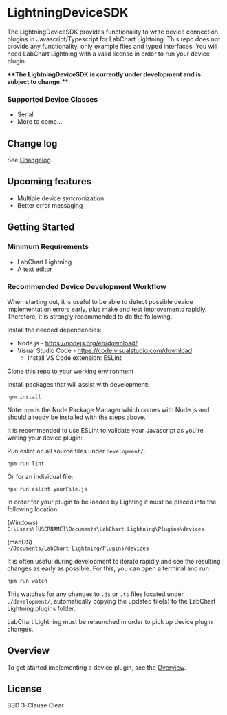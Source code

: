 # LightningDeviceSDK

The LightningDeviceSDK provides functionality to write device connection plugins in Javascript/Typescript for LabChart Lightning. This repo does not provide any functionality, only example files and typed interfaces. You will need LabChart Lightning with a valid license in order to run your device plugin.

**\*\*The LightningDeviceSDK is currently under development and is subject to change.\*\***

### Supported Device Classes

-  Serial
-  More to come...

## Change log

See [Changelog](CHANGELOG.md).

## Upcoming features

-  Multiple device syncronization
-  Better error messaging

## Getting Started

### Minimum Requirements

-  LabChart Lightning
-  A text editor

### Recommended Device Development Workflow

When starting out, it is useful to be able to detect possible device implementation errors early, plus make and test improvements rapidly. Therefore, it is strongly recommended to do the following.

Install the needed dependencies:

-  Node.js - https://nodejs.org/en/download/
-  Visual Studio Code - https://code.visualstudio.com/download
   -  Install VS Code extension: ESLint

Clone this repo to your working environment

Install packages that will assist with development:

```
npm install
```

Note: `npm` is the Node Package Manager which comes with Node.js and should already be installed with the steps above.

It is recommended to use ESLint to validate your Javascript as you're writing your device plugin:

Run eslint on all source files under `development/`:

```
npm run lint
```

Or for an individual file:

```
npx run eslint yourFile.js
```

In order for your plugin to be loaded by Lighting it must be placed into the following location:

(Windows)  
`C:\Users\[USERNAME]\Documents\LabChart Lightning\Plugins\devices`

(macOS)  
`~/Documents/LabChart Lightning/Plugins/devices`

It is often useful during development to iterate rapidly and see the resulting changes as early as possible. For this, you can open a terminal and run:

```
npm run watch
```

This watches for any changes to `.js` or `.ts` files located under `./development/`, automatically copying the updated file(s) to the LabChart Lightning plugins folder.

LabChart Lightning must be relaunched in order to pick up device plugin changes.

## Overview

To get started implementing a device plugin, see the [Overview](OVERVIEW.md).

## License

BSD 3-Clause Clear
